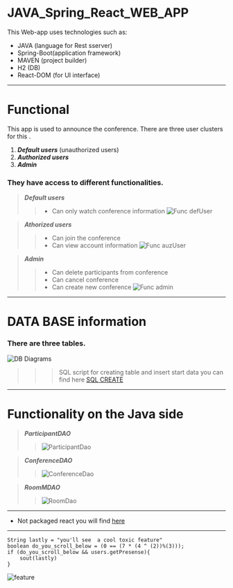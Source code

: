 # JAVA_Spring_React_WEB_APP
This Web-app uses technologies such as:
* JAVA (language for Rest sserver)
* Spring-Boot(application framework)
* MAVEN (project builder)
* H2 (DB)
* React-DOM (for UI interface)

-----
# Functional

This app is used to announce the conference. 
There are three user clusters for this .
1. ***Default users*** (unauthorized users)
2. ***Authorized users***
3. ***Admin***

### They have access to different functionalities.

> ***Default users***
> > * Сan only watch conference information  ![Func defUser](https://github.com/andronaft/JAVA_Spring_React_WEB_APP/blob/master/src/main/resources/img_for_README/defaulrUser_function.png)

> ***Athorized users***
> > * Can join the conference
> > * Can view account information  ![Func auzUser](https://github.com/andronaft/JAVA_Spring_React_WEB_APP/blob/master/src/main/resources/img_for_README/authorizationUser_function.png)

> ***Admin***
> > * Can delete participants from conference
> > * Can cancel conference
> > * Can create new conference ![Func admin](https://github.com/andronaft/JAVA_Spring_React_WEB_APP/blob/master/src/main/resources/img_for_README/admin_funcrion.png)

---

# DATA BASE information

### There are three tables.

![DB Diagrams](https://github.com/andronaft/JAVA_Spring_React_WEB_APP/blob/master/src/main/resources/Create_Insert_SQLscript_for_BD/BD_Diagram.png)

>>> SQL script for creating table and insert start data you can find here [SQL CREATE](https://github.com/andronaft/JAVA_Spring_React_WEB_APP/tree/master/src/main/resources/Create_Insert_SQLscript_for_BD)

---

# Functionality on the Java side

> ***ParticipantDAO***
>> ![ParticipantDao](https://github.com/andronaft/JAVA_Spring_React_WEB_APP/blob/master/src/main/resources/img_for_README/participantDAO.png)

> ***ConferenceDAO***
>> ![ConferenceDao](https://github.com/andronaft/JAVA_Spring_React_WEB_APP/blob/master/src/main/resources/img_for_README/conferenceDAO.png)

> ***RoomMDAO***
>> ![RoomDao](https://github.com/andronaft/JAVA_Spring_React_WEB_APP/blob/master/src/main/resources/img_for_README/roomDAO.png)


---

* Not packaged react you will find [here](https://github.com/andronaft/JAVA_Spring_React_WEB_APP/tree/master/src/main/resources/src_React_dontPack)

---

```
String lastly = "you'll see  a cool toxic feature"
boolean do_you_scroll_below = (0 == (7 * (4 ^ (2))%(3)));
if (do_you_scroll_below && users.getPresense){
    sout(lastly)
}
```

![feature](https://github.com/andronaft/JAVA_Spring_React_WEB_APP/blob/master/src/main/resources/img_for_README/feature.gif)





